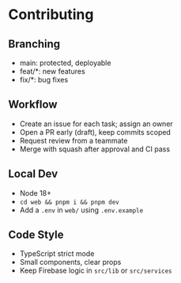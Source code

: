 # Contributing

## Branching
- main: protected, deployable
- feat/*: new features
- fix/*: bug fixes

## Workflow
- Create an issue for each task; assign an owner
- Open a PR early (draft), keep commits scoped
- Request review from a teammate
- Merge with squash after approval and CI pass

## Local Dev
- Node 18+
- `cd web && pnpm i && pnpm dev`
- Add a `.env` in `web/` using `.env.example`

## Code Style
- TypeScript strict mode
- Small components, clear props
- Keep Firebase logic in `src/lib` or `src/services`

